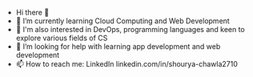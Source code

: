 - Hi there 👻
- 🌱 I’m currently learning Cloud Computing and Web Development
- 🔭 I'm also interested in DevOps, programming languages and keen to explore various fields of CS
- 🤔 I’m looking for help with learning app development and web development
- 📫 How to reach me: LinkedIn linkedin.com/in/shourya-chawla2710

<!--
**Shourya2710/Shourya2710** is a ✨ _special_ ✨ repository because its `README.md` (this file) appears on your GitHub profile.

Here are some ideas to get you started:

- 🔭 I’m currently working on ...
- 🌱 I’m currently learning ...
- 👯 I’m looking to collaborate on ...
- 🤔 I’m looking for help with ...
- 💬 Ask me about ...
- 📫 How to reach me: ...
- 😄 Pronouns: ...
- ⚡ Fun fact: ...
-->
